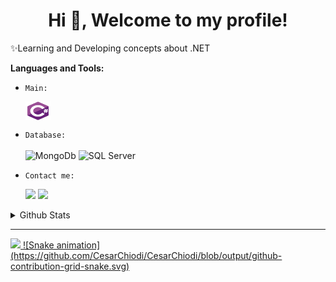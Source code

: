 <h1 align="center">Hi 👋, Welcome to my profile!</h1>

✨Learning and Developing concepts about .NET

**Languages and Tools:**<br>
* `Main:`<br>
    <div style="display: inline_block">
  <img align="center" alt="Cesar-Csharp" height="30" width="40" src="https://raw.githubusercontent.com/devicons/devicon/master/icons/csharp/csharp-original.svg">
    </div>
    

* `Database:`<br><br>
    ![MongoDb](https://img.shields.io/badge/MongoDB-4EA94B?style=for-the-badge&logo=mongodb&logoColor=white)
    <img alt="SQL Server" src="https://img.shields.io/badge/SQL Server-%2300f.svg?style=for-the-badge&logo=SQL Serverl&logoColor=white"/>

* `Contact me:`<br>
  <div> 
  <a href="https://instagram.com/cesarchiodi" target="_blank"><img src="https://img.shields.io/badge/-Instagram-%23E4405F?style=for-the-badge&logo=instagram&logoColor=white" target="_blank"></a>
  <a href="https://www.linkedin.com/in/cesar-chiodi-siqueira-21b123227" target="_blank"><img src="https://img.shields.io/badge/-LinkedIn-%230077B5?style=for-the-badge&logo=linkedin&logoColor=white" target="_blank"></a> 
  </div>
  
<details>
  <summary>Github Stats</summary>
<div>
  <a href="https://github.com/CesarChiodi">
  <img height="180em" src="https://github-readme-stats-eight-theta.vercel.app/api?username=CesarChiodi&show_icons=true&theme=tokyonight&include_all_commits=true&count_private=true"/>
  <img height="180em" src="https://github-readme-stats-eight-theta.vercel.app/api/top-langs/?username=CesarChiodi&layout=compact&langs_count=8&theme=tokyonight"/>
</div>
</details>

---
<img src="https://imgur.com/rilHVxA.png"/>
![Snake animation](https://github.com/CesarChiodi/CesarChiodi/blob/output/github-contribution-grid-snake.svg)
